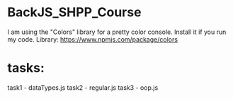# BackJS_SHPP_Course
I am using the "Colors" library for a pretty color console. Install it if you run my code. 
Library: https://www.npmjs.com/package/colors
# tasks:
task1 - dataTypes.js
task2 - regular.js
task3 - oop.js
